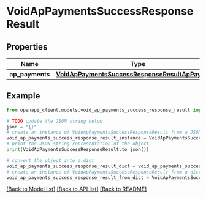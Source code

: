 # VoidApPaymentsSuccessResponseResult


## Properties

Name | Type | Description | Notes
------------ | ------------- | ------------- | -------------
**ap_payments** | [**VoidApPaymentsSuccessResponseResultApPayments**](VoidApPaymentsSuccessResponseResultApPayments.md) |  | [optional] 

## Example

```python
from openapi_client.models.void_ap_payments_success_response_result import VoidApPaymentsSuccessResponseResult

# TODO update the JSON string below
json = "{}"
# create an instance of VoidApPaymentsSuccessResponseResult from a JSON string
void_ap_payments_success_response_result_instance = VoidApPaymentsSuccessResponseResult.from_json(json)
# print the JSON string representation of the object
print(VoidApPaymentsSuccessResponseResult.to_json())

# convert the object into a dict
void_ap_payments_success_response_result_dict = void_ap_payments_success_response_result_instance.to_dict()
# create an instance of VoidApPaymentsSuccessResponseResult from a dict
void_ap_payments_success_response_result_from_dict = VoidApPaymentsSuccessResponseResult.from_dict(void_ap_payments_success_response_result_dict)
```
[[Back to Model list]](../README.md#documentation-for-models) [[Back to API list]](../README.md#documentation-for-api-endpoints) [[Back to README]](../README.md)


